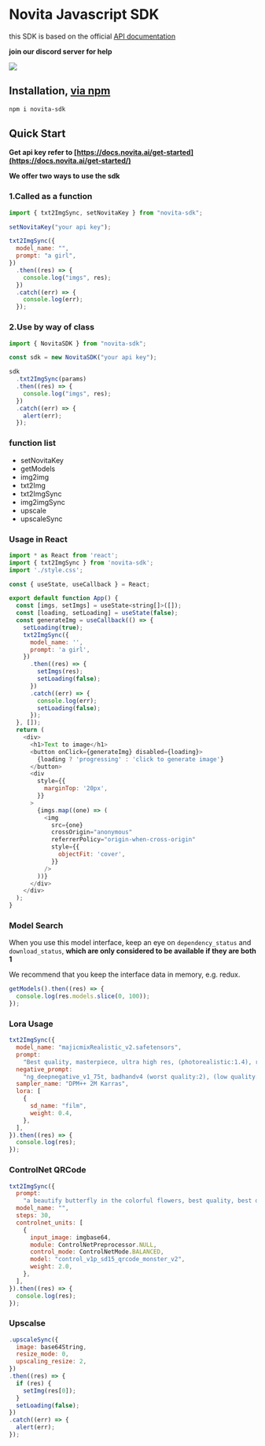 # Novita Javascript SDK

this SDK is based on the official [API documentation](https://docs.novita.ai/)

**join our discord server for help**

[![](https://dcbadge.vercel.app/api/server/2SFYcfajN7)](https://discord.gg/2SFYcfajN7)

## Installation, [via npm](https://www.npmjs.com/package/novita-sdk)

```bash
npm i novita-sdk
```

## Quick Start

**Get api key refer to [https://docs.novita.ai/get-started](https://docs.novita.ai/get-started/)**

**We offer two ways to use the sdk**

### 1.Called as a function

```javascript
import { txt2ImgSync, setNovitaKey } from "novita-sdk";

setNovitaKey("your api key");

txt2ImgSync({
  model_name: "",
  prompt: "a girl",
})
  .then((res) => {
    console.log("imgs", res);
  })
  .catch((err) => {
    console.log(err);
  });
```

### 2.Use by way of class

```javascript
import { NovitaSDK } from "novita-sdk";

const sdk = new NovitaSDK("your api key");

sdk
  .txt2ImgSync(params)
  .then((res) => {
    console.log("imgs", res);
  })
  .catch((err) => {
    alert(err);
  });
```

<!-- ## Examples [SDK Online DEMO](https://stackblitz.com/edit/stackblitz-starters-1pddy4?file=pages%2Findex.js) -->

### function list

- setNovitaKey
- getModels
- img2img
- txt2Img
- txt2ImgSync
- img2imgSync
- upscale
- upscaleSync

### Usage in React

```javascript
import * as React from 'react';
import { txt2ImgSync } from 'novita-sdk';
import './style.css';

const { useState, useCallback } = React;

export default function App() {
  const [imgs, setImgs] = useState<string[]>([]);
  const [loading, setLoading] = useState(false);
  const generateImg = useCallback(() => {
    setLoading(true);
    txt2ImgSync({
      model_name: '',
      prompt: 'a girl',
    })
      .then((res) => {
        setImgs(res);
        setLoading(false);
      })
      .catch((err) => {
        console.log(err);
        setLoading(false);
      });
  }, []);
  return (
    <div>
      <h1>Text to image</h1>
      <button onClick={generateImg} disabled={loading}>
        {loading ? 'progressing' : 'click to generate image'}
      </button>
      <div
        style={{
          marginTop: '20px',
        }}
      >
        {imgs.map((one) => (
          <img
            src={one}
            crossOrigin="anonymous"
            referrerPolicy="origin-when-cross-origin"
            style={{
              objectFit: 'cover',
            }}
          />
        ))}
      </div>
    </div>
  );
}
```

### Model Search

When you use this model interface, keep an eye on `dependency_status` and `download_status`, **which are only considered to be available if they are both 1**

We recommend that you keep the interface data in memory, e.g. redux.

```javascript
getModels().then((res) => {
  console.log(res.models.slice(0, 100));
});
```

### Lora Usage

```javascript
txt2ImgSync({
  model_name: "majicmixRealistic_v2.safetensors",
  prompt:
    "Best quality, masterpiece, ultra high res, (photorealistic:1.4), raw photo, 1girl, offshoulder, in the dark, deep shadow, low key, cold light",
  negative_prompt:
    "ng_deepnegative_v1_75t, badhandv4 (worst quality:2), (low quality:2), (normal quality:2), lowres, bad anatomy, bad hands, normal quality, ((monochrome)), ((grayscale))",
  sampler_name: "DPM++ 2M Karras",
  lora: [
    {
      sd_name: "film",
      weight: 0.4,
    },
  ],
}).then((res) => {
  console.log(res);
});
```

### ControlNet QRCode

```javascript
txt2ImgSync({
  prompt:
    "a beautify butterfly in the colorful flowers, best quality, best details, masterpiece",
  model_name: "",
  steps: 30,
  controlnet_units: [
    {
      input_image: imgbase64,
      module: ControlNetPreprocessor.NULL,
      control_mode: ControlNetMode.BALANCED,
      model: "control_v1p_sd15_qrcode_monster_v2",
      weight: 2.0,
    },
  ],
}).then((res) => {
  console.log(res);
});
```

### Upscalse

```javascript
.upscaleSync({
  image: base64String,
  resize_mode: 0,
  upscaling_resize: 2,
})
.then((res) => {
  if (res) {
    setImg(res[0]);
  }
  setLoading(false);
})
.catch((err) => {
  alert(err);
});
```
